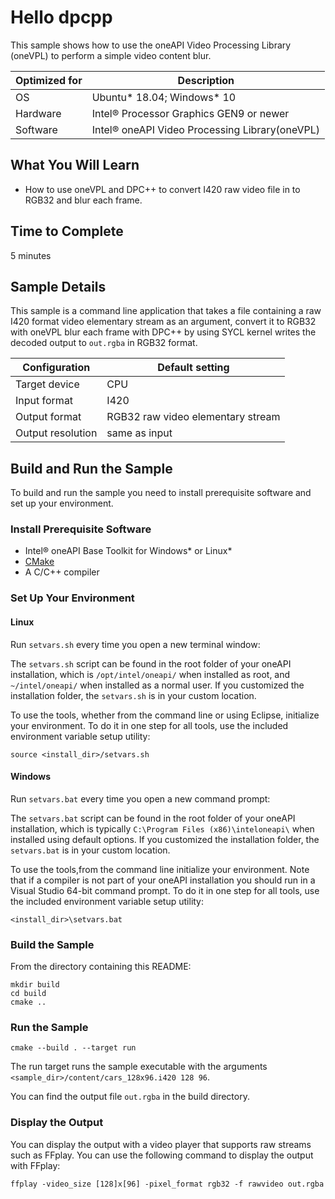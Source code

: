 # Hello dpcpp

This sample shows how to use the oneAPI Video Processing Library (oneVPL) to
perform  a simple video content blur.

| Optimized for   | Description
|---------------- | ----------------------------------------
| OS              | Ubuntu* 18.04; Windows* 10
| Hardware        | Intel® Processor Graphics GEN9 or newer
| Software        | Intel® oneAPI Video Processing Library(oneVPL)

## What You Will Learn

- How to use oneVPL and DPC++ to convert I420 raw video file in to RGB32 and blur each frame.


## Time to Complete

  5 minutes


## Sample Details

This sample is a command line application that takes a file containing a raw
I420 format video elementary stream as an argument, convert it to RGB32 with oneVPL
blur each frame with DPC++ by using SYCL kernel
writes the decoded output to `out.rgba` in RGB32 format.


| Configuration     | Default setting
| ----------------- | ----------------------------------
| Target device     | CPU
| Input format      | I420
| Output format     | RGB32 raw video elementary stream
| Output resolution | same as input


## Build and Run the Sample

To build and run the sample you need to install prerequisite software and set up
your environment.

### Install Prerequisite Software

 - Intel® oneAPI Base Toolkit for Windows* or Linux*
 - [CMake](https://cmake.org)
 - A C/C++ compiler


### Set Up Your Environment

#### Linux

Run `setvars.sh` every time you open a new terminal window:

The `setvars.sh` script can be found in the root folder of your oneAPI
installation, which is `/opt/intel/oneapi/` when installed as root, and
`~/intel/oneapi/` when installed as a normal user.  If you customized the
installation folder, the `setvars.sh` is in your custom location.

To use the tools, whether from the command line or using Eclipse, initialize
your environment. To do it in one step for all tools, use the included
environment variable setup utility:

```
source <install_dir>/setvars.sh
```


#### Windows

Run `setvars.bat` every time you open a new command prompt:

The `setvars.bat` script can be found in the root folder of your oneAPI
installation, which is typically `C:\Program Files (x86)\inteloneapi\` when
installed using default options. If you customized the installation folder, the
`setvars.bat` is in your custom location.

To use the tools,from the command line initialize your environment. Note that if
a compiler is not part of your oneAPI installation you should run in a Visual
Studio 64-bit command prompt. To do it in one step for all tools, use the
included environment variable setup utility:

```
<install_dir>\setvars.bat
```


### Build the Sample

From the directory containing this README:

```
mkdir build
cd build
cmake ..
```


### Run the Sample

```
cmake --build . --target run
```

The run target runs the sample executable with the arguments
`<sample_dir>/content/cars_128x96.i420 128 96`.

You can find the output file `out.rgba` in the build directory.

### Display the Output

You can display the output with a video player that supports raw streams such as
FFplay. You can use the following command to display the output with FFplay:

```
ffplay -video_size [128]x[96] -pixel_format rgb32 -f rawvideo out.rgba
```
